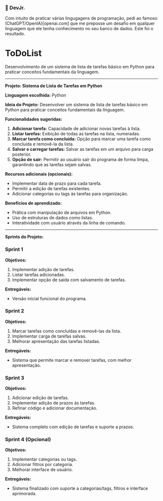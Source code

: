 ### 🌟 DevJr.
Com intuito de praticar várias lingugagens de programação, pedi ao famoso (ChatGPT/OpenIA)[openai.com] que me preposse um desafio em qualquer linguagem que ele tenha conhecimento no seu banco de dados. Este foi o resultado.

# ToDoList
Desenvolvimento de um sistema de lista de tarefas básico em Python para praticar conceitos fundamentais da linguagem.

---

**Projeto: Sistema de Lista de Tarefas em Python**

**Linguagem escolhida:** Python

**Ideia do Projeto:**
Desenvolver um sistema de lista de tarefas básico em Python para praticar conceitos fundamentais da linguagem.

**Funcionalidades sugeridas:**
1. **Adicionar tarefa:** Capacidade de adicionar novas tarefas à lista.
2. **Listar tarefas:** Exibição de todas as tarefas na lista, numeradas.
3. **Marcar tarefa como concluída:** Opção para marcar uma tarefa como concluída e removê-la da lista.
4. **Salvar e carregar tarefas:** Salvar as tarefas em um arquivo para carga posterior.
5. **Opção de sair:** Permitir ao usuário sair do programa de forma limpa, garantindo que as tarefas sejam salvas.

**Recursos adicionais (opcionais):**
- Implementar data de prazo para cada tarefa.
- Permitir a edição de tarefas existentes.
- Adicionar categorias ou tags às tarefas para organização.

**Benefícios de aprendizado:**
- Prática com manipulação de arquivos em Python.
- Uso de estruturas de dados como listas.
- Interatividade com usuário através da linha de comando.

---

**Sprints do Projeto:**

### Sprint 1

**Objetivos:**
1. Implementar adição de tarefas.
2. Listar tarefas adicionadas.
3. Implementar opção de saída com salvamento de tarefas.

**Entregáveis:**
- Versão inicial funcional do programa.

### Sprint 2

**Objetivos:**
1. Marcar tarefas como concluídas e removê-las da lista.
2. Implementar carga de tarefas salvas.
3. Melhorar apresentação das tarefas listadas.

**Entregáveis:**
- Sistema que permite marcar e remover tarefas, com melhor apresentação.

### Sprint 3

**Objetivos:**
1. Adicionar edição de tarefas.
2. Implementar adição de prazos às tarefas.
3. Refinar código e adicionar documentação.

**Entregáveis:**
- Sistema completo com edição de tarefas e suporte a prazos.

### Sprint 4 (Opcional)

**Objetivos:**
1. Implementar categorias ou tags.
2. Adicionar filtros por categoria.
3. Melhorar interface de usuário.

**Entregáveis:**
- Sistema finalizado com suporte a categorias/tags, filtros e interface aprimorada.
